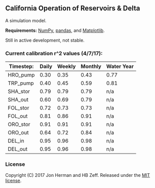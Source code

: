 ## California Operation of Reservoirs & Delta

A simulation model. 

**Requirements:** [NumPy](http://www.numpy.org/), [pandas](http://pandas.pydata.org/), and [Matplotlib](http://matplotlib.org/).

Still in active development, not stable.

### Current calibration r^2 values (4/7/17):

| Timestep:  | Daily | Weekly | Monthly | Water Year |
| ---------- | ----- | ------ | ------- | ---------- |
| HRO_pump | 0.30 | 0.35 | 0.43 | 0.77 |
| TRP_pump | 0.40 | 0.45 | 0.59 | 0.81 |
| SHA_stor | 0.79 | 0.79 | 0.79 | n/a |
| SHA_out  | 0.60 | 0.69 | 0.79 | n/a |
| FOL_stor | 0.72 | 0.73 | 0.73 | n/a |
| FOL_out  | 0.81 | 0.86 | 0.91 | n/a |
| ORO_stor | 0.91 | 0.91 | 0.91 | n/a |
| ORO_out  | 0.64 | 0.72 | 0.84 | n/a |
| DEL_in   | 0.95 | 0.96 | 0.98 | n/a |
| DEL_out  | 0.95 | 0.96 | 0.98 | n/a |

### License
Copyright (C) 2017 Jon Herman and HB Zeff. Released under the [MIT license](LICENSE.md).
